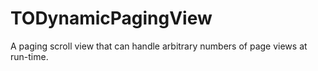 # TODynamicPagingView
A paging scroll view that can handle arbitrary numbers of page views at run-time.
